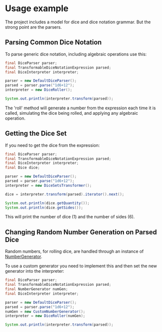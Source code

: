 # Usage example


The project includes a model for dice and dice notation grammar. But the strong point are the parsers.

## Parsing Common Dice Notation

To parse generic dice notation, including algebraic operations use this:

```java
final DiceParser parser;
final TransformableDiceNotationExpression parsed;
final DiceInterpreter interpreter;

parser = new DefaultDiceParser();
parsed = parser.parse("1d6+12");
interpreter = new DiceRoller();

System.out.println(interpreter.transform(parsed));
```

The 'roll' method will generate a number from the expression each time it is called, simulating the dice being rolled, and applying any algebraic operation.

## Getting the Dice Set

If you need to get the dice from the expression:

```java
final DiceParser parser;
final TransformableDiceNotationExpression parsed;
final DiceInterpreter interpreter;
final Dice dice;

parser = new DefaultDiceParser();
parsed = parser.parse("1d6+12");
interpreter = new DiceSetsTransformer();

dice = interpreter.transform(parsed).iterator().next();

System.out.println(dice.getQuantity());
System.out.println(dice.getSides());
```

This will print the number of dice (1) and the number of sides (6).

## Changing Random Number Generation on Parsed Dice

Random numbers, for rolling dice, are handled through an instance of [NumberGenerator][number_generator].

To use a custom generator you need to implement this and then set the new generator into the interpreter:

```java
final DiceParser parser;
final TransformableDiceNotationExpression parsed;
final NumberGenerator numGen;
final DiceInterpreter interpreter;

parser = new DefaultDiceParser();
parsed = parser.parse("1d6+12");
numGen = new CustomNumberGenerator();
interpreter = new DiceRoller(numGen);

System.out.println(interpreter.transform(parsed));
```

[number_generator]: ./apidocs/com/bernardomg/tabletop/dice/roller/random/NumberGenerator.html

